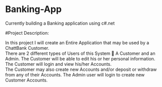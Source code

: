 # Banking-App
Currently building a Banking application using c#.net

#Project Description: 

In this project I will create an Entire Application that may be used by a ChattBank Customer.  
There are 2 different types of Users of this System   A Customer and an Admin. 
The Customer will be able to edit his or her personal information.
The Customer will login and view his/her Accounts.  
The Customer may also create new Accounts and/or deposit or withdraw from any of their Accounts.
The Admin user will login to create new Customer Accounts.
